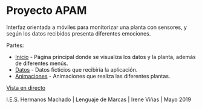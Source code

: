 # Proyecto APAM

Interfaz orientada a móviles para monitorizar una planta con sensores, y según los datos recibidos presenta diferentes emociones.

Partes:
* [Inicio](index.html) - Página principal donde se visualiza los datos y la planta, además de diferentes menús.
* [Datos](xml/datos.xml) - Datos ficticios que recibiría la aplicación.
* [Animaciones](css/plantas.css) - Animaciones que realiza las diferentes plantas.

[Vista en directo](http://apam-ivios.netlify.com)

I.E.S. Hermanos Machado | Lenguaje de Marcas | Irene Viñas | Mayo 2019
